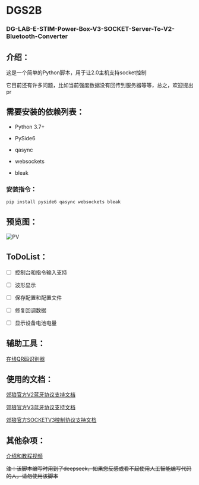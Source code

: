 # DGS2B
### DG-LAB-E-STIM-Power-Box-V3-SOCKET-Server-To-V2-Bluetooth-Converter

## 介绍：

这是一个简单的Python脚本，用于让2.0主机支持socket控制

它目前还有许多问题，比如当前强度数据没有回传到服务器等等，总之，欢迎提出pr

## 需要安装的依赖列表：

 - Python 3.7+

 - PySide6

 - qasync

 - websockets

 - bleak

### 安装指令：

```bash
pip install pyside6 qasync websockets bleak
```

## 预览图：

![PV](https://github.com/user-attachments/assets/34605fe6-b148-4664-a574-34d16e75a0a2)

## ToDoList：

 - [ ] 控制台和指令输入支持

 - [ ] 波形显示

 - [ ] 保存配置和配置文件

 - [ ] 修复回调数据

 - [ ] 显示设备电池电量

## 辅助工具：

[在线QR码识别器](https://cli.im/deqr)

## 使用的文档：

[郊狼官方V2蓝牙协议支持文档](https://github.com/DG-LAB-OPENSOURCE/DG-LAB-OPENSOURCE/blob/main/coyote/v2/README_V2.md)

[郊狼官方V3蓝牙协议支持文档](https://github.com/DG-LAB-OPENSOURCE/DG-LAB-OPENSOURCE/blob/main/coyote/v3/README_V3.md)

[郊狼官方SOCKETV3控制协议支持文档](socket/README.mdhttps://github.com/DG-LAB-OPENSOURCE/DG-LAB-OPENSOURCE/blob/main/socket/README.md)

## 其他杂项：

[介绍和教程视频](https://www.bilibili.com/video/BV1uMQzYaEZK/)

~~注：该脚本编写时用到了deepseek，如果您反感或看不起使用人工智能编写代码的人，请勿使用该脚本~~
